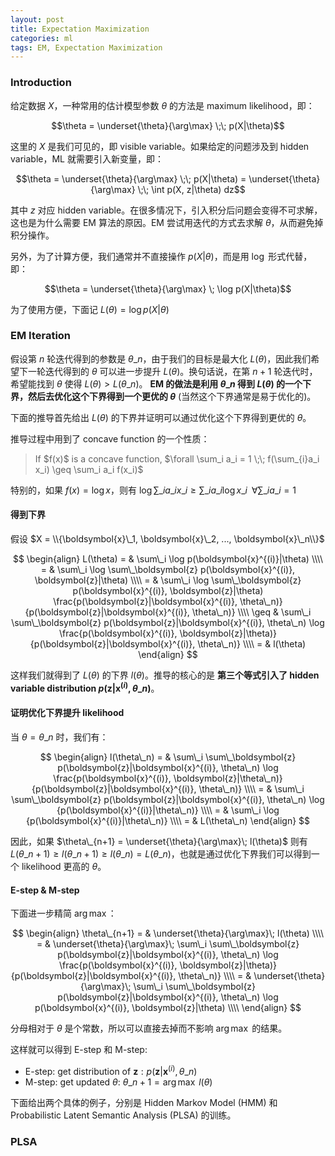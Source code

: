 ```yaml
---
layout: post
title: Expectation Maximization
categories: ml
tags: EM, Expectation Maximization
---
```


### Introduction

给定数据 $X$，一种常用的估计模型参数 $\theta$ 的方法是 maximum likelihood，即：

$$\theta = \underset{\theta}{\arg\max} \;\; p(X|\theta)$$

这里的 $X$ 是我们可见的，即 visible variable。如果给定的问题涉及到 hidden variable，ML 就需要引入新变量，即：

$$\theta = \underset{\theta}{\arg\max} \;\; p(X|\theta) = \underset{\theta}{\arg\max} \;\; \int p(X, z|\theta) dz$$

其中 $z$ 对应 hidden variable。在很多情况下，引入积分后问题会变得不可求解，这也是为什么需要 EM 算法的原因。EM 尝试用迭代的方式去求解 $\theta$，从而避免掉积分操作。

另外，为了计算方便，我们通常并不直接操作 $p(X|\theta)$，而是用 $\log$ 形式代替，即：

$$\theta = \underset{\theta}{\arg\max} \; \log p(X|\theta)$$

为了使用方便，下面记 $L(\theta) = \log p(X|\theta)$

### EM Iteration

假设第 $n$ 轮迭代得到的参数是 $\theta\_n$，由于我们的目标是最大化 $L(\theta)$，因此我们希望下一轮迭代得到的 $\theta$ 可以进一步提升 $L(\theta)$。换句话说，在第 $n+1$ 轮迭代时，希望能找到 $\theta$ 使得 $L(\theta) > L(\theta\_n)$。 **EM 的做法是利用 $\theta\_n$ 得到 $L(\theta)$ 的一个下界，然后去优化这个下界得到一个更优的 $\theta$** (当然这个下界通常是易于优化的)。

下面的推导首先给出 $L(\theta)$ 的下界并证明可以通过优化这个下界得到更优的 $\theta$。

推导过程中用到了 concave function 的一个性质：

<blockquote>
If $f(x)$ is a concave function, $\forall \sum_i a_i = 1 \;\; f(\sum_{i}a_i x_i) \geq \sum_i a_i f(x_i)$
</blockquote>

特别的，如果 $f(x) = \log x$，则有 $\log \sum\_i a\_i x\_i \geq \sum\_i a\_i \log x\_i \;\; \forall \sum\_i a\_i = 1$

#### 得到下界

假设 $X = \\{\boldsymbol{x}\_1, \boldsymbol{x}\_2, ..., \boldsymbol{x}\_n\\}$

$$
\begin{align}
L(\theta) = & \sum\_i \log p(\boldsymbol{x}^{(i)}|\theta) \\\\
= & \sum\_i \log \sum\_\boldsymbol{z} p(\boldsymbol{x}^{(i)}, \boldsymbol{z}|\theta) \\\\
= & \sum\_i \log \sum\_\boldsymbol{z} p(\boldsymbol{x}^{(i)}, \boldsymbol{z}|\theta) \frac{p(\boldsymbol{z}|\boldsymbol{x}^{(i)}, \theta\_n)}{p(\boldsymbol{z}|\boldsymbol{x}^{(i)}, \theta\_n)} \\\\
\geq & \sum\_i \sum\_\boldsymbol{z} p(\boldsymbol{z}|\boldsymbol{x}^{(i)}, \theta\_n) \log \frac{p(\boldsymbol{x}^{(i)}, \boldsymbol{z}|\theta)}{p(\boldsymbol{z}|\boldsymbol{x}^{(i)}, \theta\_n)} \\\\
= & l(\theta)
\end{align}
$$

这样我们就得到了 $L(\theta)$ 的下界 $l(\theta)$。推导的核心的是 **第三个等式引入了 hidden variable distribution $p(\boldsymbol{z}|\boldsymbol{x}^{(i)}, \theta\_n)$**。

#### 证明优化下界提升 likelihood

当 $\theta = \theta\_n$ 时，我们有：

$$
\begin{align}
l(\theta\_n) = & \sum\_i \sum\_\boldsymbol{z} p(\boldsymbol{z}|\boldsymbol{x}^{(i)}, \theta\_n) \log \frac{p(\boldsymbol{x}^{(i)}, \boldsymbol{z}|\theta\_n)}{p(\boldsymbol{z}|\boldsymbol{x}^{(i)}, \theta\_n)} \\\\
= & \sum\_i \sum\_\boldsymbol{z} p(\boldsymbol{z}|\boldsymbol{x}^{(i)}, \theta\_n) \log {p(\boldsymbol{x}^{(i)}|\theta\_n)} \\\\
= & \sum\_i \log {p(\boldsymbol{x}^{(i)}|\theta\_n)} \\\\
= & L(\theta\_n)
\end{align}
$$

因此，如果 $\theta\_{n+1} = \underset{\theta}{\arg\max}\; l(\theta)$ 则有 $L(\theta\_{n+1}) \geq l(\theta\_{n+1}) \geq l(\theta\_{n}) = L(\theta\_n)$，也就是通过优化下界我们可以得到一个 likelihood 更高的 $\theta$。

#### E-step & M-step

下面进一步精简 $\arg\max$：

$$
\begin{align}
\theta\_{n+1} = & \underset{\theta}{\arg\max}\; l(\theta) \\\\
= & \underset{\theta}{\arg\max}\; \sum\_i \sum\_\boldsymbol{z} p(\boldsymbol{z}|\boldsymbol{x}^{(i)}, \theta\_n) \log \frac{p(\boldsymbol{x}^{(i)}, \boldsymbol{z}|\theta)}{p(\boldsymbol{z}|\boldsymbol{x}^{(i)}, \theta\_n)} \\\\
= & \underset{\theta}{\arg\max}\; \sum\_i \sum\_\boldsymbol{z} p(\boldsymbol{z}|\boldsymbol{x}^{(i)}, \theta\_n) \log p(\boldsymbol{x}^{(i)}, \boldsymbol{z}|\theta) \\\\
\end{align}
$$

分母相对于 $\theta$ 是个常数，所以可以直接去掉而不影响 $\arg\max$ 的结果。

这样就可以得到 E-step 和 M-step:

* E-step: get distribution of $\boldsymbol{z}: p(\boldsymbol{z}|\boldsymbol{x}^{(i)}, \theta\_n)$
* M-step: get updated $\theta$: $\theta\_{n+1} = \arg\max\; l(\theta)$

下面给出两个具体的例子，分别是 Hidden Markov Model (HMM) 和 Probabilistic Latent Semantic Analysis (PLSA) 的训练。

### PLSA


